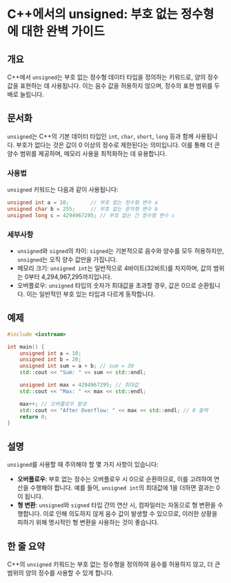 <!--
Meta Description: # C++에서의 unsigned: 부호 없는 정수형에 대한 완벽 가이드 ## 개요 C++에서 `unsigned`는 부호 없는 정수형 데이터 타입을 정의하는 키워드로, 양의 정수 값을 표현하는 데 사용됩니다. 이는 음수 값을 허용하지 않으며, 정수의 표현 범위를 두 배로...
Meta Keywords: unsigned, int, std, max, 오버플로우
-->

# C++에서의 unsigned: 부호 없는 정수형에 대한 완벽 가이드

## 개요
C++에서 `unsigned`는 부호 없는 정수형 데이터 타입을 정의하는 키워드로, 양의 정수 값을 표현하는 데 사용됩니다. 이는 음수 값을 허용하지 않으며, 정수의 표현 범위를 두 배로 늘립니다.

## 문서화
`unsigned`는 C++의 기본 데이터 타입인 `int`, `char`, `short`, `long` 등과 함께 사용됩니다. 부호가 없다는 것은 값이 0 이상의 정수로 제한된다는 의미입니다. 이를 통해 더 큰 양수 범위를 제공하며, 메모리 사용을 최적화하는 데 유용합니다.

### 사용법
`unsigned` 키워드는 다음과 같이 사용됩니다:

```cpp
unsigned int a = 10;       // 부호 없는 정수형 변수 a
unsigned char b = 255;     // 부호 없는 문자형 변수 b
unsigned long c = 4294967295; // 부호 없는 긴 정수형 변수 c
```

### 세부사항
- `unsigned`와 `signed`의 차이: `signed`는 기본적으로 음수와 양수를 모두 허용하지만, `unsigned`는 오직 양수 값만을 가집니다.
- 메모리 크기: `unsigned int`는 일반적으로 4바이트(32비트)를 차지하며, 값의 범위는 0부터 4,294,967,295까지입니다.
- 오버플로우: `unsigned` 타입의 숫자가 최대값을 초과할 경우, 값은 0으로 순환됩니다. 이는 일반적인 부호 있는 타입과 다르게 동작합니다.

## 예제
```cpp
#include <iostream>

int main() {
    unsigned int a = 10;
    unsigned int b = 20;
    unsigned int sum = a + b; // sum = 30
    std::cout << "Sum: " << sum << std::endl;

    unsigned int max = 4294967295; // 최대값
    std::cout << "Max: " << max << std::endl;

    max++; // 오버플로우 발생
    std::cout << "After Overflow: " << max << std::endl; // 0 출력
    return 0;
}
```

## 설명
`unsigned`를 사용할 때 주의해야 할 몇 가지 사항이 있습니다:
- **오버플로우**: 부호 없는 정수는 오버플로우 시 0으로 순환하므로, 이를 고려하여 연산을 수행해야 합니다. 예를 들어, `unsigned int`의 최대값에 1을 더하면 결과는 0이 됩니다.
- **형 변환**: `unsigned`와 `signed` 타입 간의 연산 시, 컴파일러는 자동으로 형 변환을 수행합니다. 이로 인해 의도하지 않게 음수 값이 발생할 수 있으므로, 이러한 상황을 피하기 위해 명시적인 형 변환을 사용하는 것이 좋습니다.

## 한 줄 요약
C++의 `unsigned` 키워드는 부호 없는 정수형을 정의하여 음수를 허용하지 않고, 더 큰 범위의 양의 정수를 사용할 수 있게 합니다.